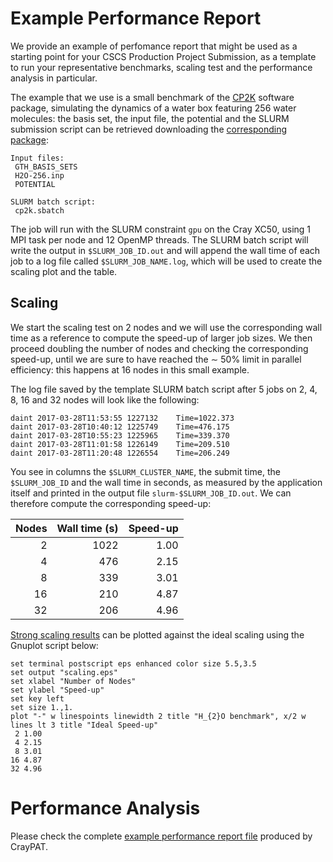 # Example Performance Report

We provide an example of perfomance report that might be used as a starting point for your CSCS Production Project Submission, 
as a template to run your representative benchmarks, scaling test and the performance analysis in particular.

The example that we use is a small benchmark of the [CP2K](www.cp2k.org) software package, simulating the dynamics of a 
water box featuring 256 water molecules: the basis set, the input file, the potential and the SLURM submission script 
can be retrieved downloading the [corresponding package](benchmark.tar.gz):
```text
Input files:
 GTH_BASIS_SETS
 H2O-256.inp
 POTENTIAL

SLURM batch script:
 cp2k.sbatch
```

The job will run with the SLURM constraint `gpu` on the Cray XC50, using 1 MPI task per node and 12 OpenMP threads. 
The SLURM batch script will write the output in `$SLURM_JOB_ID.out` and will append the wall time of each job
to a log file called `$SLURM_JOB_NAME.log`, which will be used to create the scaling plot and the table.

## Scaling

We start the scaling test on 2 nodes and we will use the corresponding wall time as a reference to compute 
the speed-up of larger job sizes. We then proceed doubling the number of nodes and checking the corresponding speed-up, 
until we are sure to have reached the ∼ 50% limit in parallel efficiency: this happens at 16 nodes in this small example.

The log file saved by the template SLURM batch script after 5 jobs on 2, 4, 8, 16 and 32 nodes will look like the following:
```text
daint 2017-03-28T11:53:55 1227132 	 Time=1022.373
daint 2017-03-28T10:40:12 1225749 	 Time=476.175
daint 2017-03-28T10:55:23 1225965 	 Time=339.370
daint 2017-03-28T11:01:58 1226149 	 Time=209.510
daint 2017-03-28T11:20:48 1226554 	 Time=206.249
```
You see in columns the `$SLURM_CLUSTER_NAME`, the submit time, the `$SLURM_JOB_ID` and the wall time in seconds, as measured 
by the application itself and printed in the output file `slurm-$SLURM_JOB_ID.out`. We can therefore compute the corresponding speed-up:

Nodes | Wall time (s) | Speed-up
 ---: | ---: | ---:
    2 | 1022 | 1.00
    4 |  476 | 2.15
    8 |  339 | 3.01
   16 |  210 | 4.87
   32 |  206 | 4.96

[Strong scaling results](scaling.pdf) can be plotted against the ideal scaling using the Gnuplot script below:
```gnuplot
set terminal postscript eps enhanced color size 5.5,3.5
set output "scaling.eps"
set xlabel "Number of Nodes"
set ylabel "Speed-up"
set key left
set size 1.,1.
plot "-" w linespoints linewidth 2 title "H_{2}O benchmark", x/2 w lines lt 3 title "Ideal Speed-up"
 2 1.00 
 4 2.15
 8 3.01
16 4.87 
32 4.96
```

# Performance Analysis

Please check the complete [example performance report file](example_performance_report_file.html) produced by CrayPAT.

